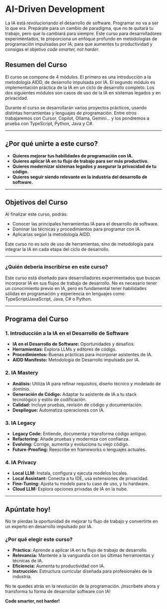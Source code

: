 # AI-Driven Development

La IA está revolucionando el desarrollo de software. Programar no va a ser lo que era. Prepárate para un cambio de paradigma, que no te quitará tu trabajo, pero que lo cambiará para siempre. Este curso para desarrolladores experimentados, te proporciona un enfoque profundo en metodologías de programación impulsadas por IA; para que aumentes tu productividad y consigas el objetivo _code smarter, not harder_.

## Resumen del Curso

El curso se compone de 4 módulos. El primero es una introducción a la metodología AIDD, de desarrollo impulsada por IA. El segundo módulo es implementación práctica de la IA en un ciclo de desarrollo completo. Los dos siguientes módulos son casos de uso de la IA en sistemas legados y en privacidad.

Durante el curso se desarrollarán varios proyectos prácticos, usando distintas herramientas y lenguajes de programación. Entre otros trabajaremos con Cursor, Copilot, Ollama, Gemini... y los pondremos a prueba con TypeScript, Python, Java y C#.

---

## ¿Por qué unirte a este curso?

- **Quieres mejorar tus habilidades de programación con IA.**
- **Quieres aplicar IA en tu flujo de trabajo para ser más productivo.**
- **Quieres modernizar sistemas legados y asegurar la privacidad de tu código.**
- **Quieres seguir siendo relevante en la industria del desarrollo de software.**

---

## Objetivos del Curso

Al finalizar este curso, podrás:

- Conocer las principales herramientas IA para el desarrollo de software.
- Dominar las técnicas y procedimientos para programar con IA.
- Aplicarlas según la metodología AIDD.

Este curso no es solo de uso de herramientas, sino de metodología para integrar la IA en cada etapa del ciclo de desarrollo. 

---

### ¿Quién debería inscribirse en este curso?

Este curso está diseñado para desarrolladores experimentados que buscan incorporar IA en sus flujos de trabajo de desarrollo. No es necesario tener un conocimiento previo en IA, pero es fundamental tener habilidades sólidas en programación y experiencia en lenguajes como TypeScript/JavaScript, Java, C# o Python.

---

## Programa del Curso

### 1. Introducción a la IA en el Desarrollo de Software

- **IA en el Desarrollo de Software:** Oportunidades y desafíos.
- **Herramientas:** Explora LLMs y editores de código.  
- **Procedimientos:** Buenas prácticas para incorporar asistentes de IA.
- **AIDD Manifesto:** Metodología de Desarrollo impulsado por IA.

### 2. IA Mastery

- **Análisis:** Utiliza IA para refinar requisitos, diseño técnico y modelado de dominio.
- **Generación de Código:** Adaptar tu asistente de IA a tu stack tecnológico y estilo de codificación.
- **Calidad:** Incluye pruebas, revisión de código y documentación.
- **Despliegue:** Automatiza operaciones con IA.

### 3. IA Legacy

- **Legacy Code:** Entiende, documenta y transforma código antiguo.
- **Refactoring:** Añade pruebas y moderniza con confianza.
- **Evolving:** Corrige, aumenta y evoluciona tu viejo código.
- **Future-Proofing:** Reescribe en frameworks o lenguajes actuales.

### 4. IA Privacy

- **Local LLM:** Instala, configura y ejecuta modelos locales.
- **Local Assistant:** Conecta a tu IDE, usa extensiones de privacidad.
- **Fine-Tuning:** Ajusta tu modelo para tu caso de uso, y tu hardware.
- **Cloud LLM:** Explora opciones privadas de IA en la nube.

---

## Apúntate hoy!

No te pierdas la oportunidad de mejorar tu flujo de trabajo y convertirte en un experto en desarrollo impulsado por IA. 

### ¿Por qué elegir este curso?

- **Práctica:** Aprende a aplicar IA en tu flujo de trabajo de desarrollo.
- **Relevancia:** Mantente a la vanguardia con las últimas herramientas y técnicas de IA.
- **Eficiencia:** Aumenta tu productividad con IA.
- **Instrucción:** Estructura curricular diseñada para profesionales de la industria.

No te quedes atrás en la revolución de la programación. ¡Inscríbete ahora y transforma tu forma de desarrollar software con IA! 

**Code smarter, not harder!**
